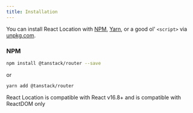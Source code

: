 ```yaml
---
title: Installation
---
```


You can install React Location with [NPM](https://npmjs.com),
[Yarn](https://yarnpkg.com), or a good ol' `<script>` via
[unpkg.com](https://unpkg.com).

### NPM

```sh
npm install @tanstack/router --save
```

or

```sh
yarn add @tanstack/router
```

React Location is compatible with React v16.8+ and is compatible with ReactDOM only
